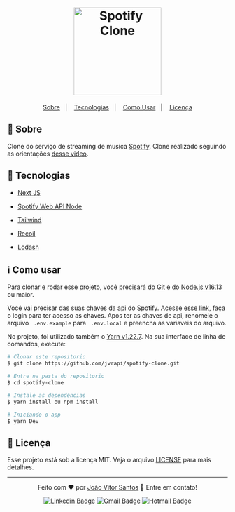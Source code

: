 <h1 align="center">
	<img src="https://cdn-icons-png.flaticon.com/512/2111/2111624.png" alt="Spotify Clone" width="200"/>
</h1>

<p align="center">
  <a href="#-sobre">Sobre</a>&nbsp;&nbsp;&nbsp;|&nbsp;&nbsp;&nbsp;
  <a href="#-tecnologias">Tecnologias</a>&nbsp;&nbsp;&nbsp;|&nbsp;&nbsp;&nbsp;
   <a href="#information_source-como-usar">Como Usar</a>&nbsp;&nbsp;&nbsp;|&nbsp;&nbsp;&nbsp;
  <a href="#-licença">Licença</a>
</p>

## 📖 Sobre

Clone do serviço de streaming de musica [Spotify](https://www.spotify.com). Clone realizado seguindo as orientações [desse video](https://www.youtube.com/watch?v=3xrko3GpYoU).

## 🚀 Tecnologias

- [Next JS](https://nextjs.org/)

- [Spotify Web API Node](https://github.com/thelinmichael/spotify-web-api-node)

- [Tailwind](https://tailwindcss.com/)

- [Recoil](https://github.com/facebookexperimental/Recoil)

- [Lodash](https://github.com/lodash/lodash)

## :information_source: Como usar

Para clonar e rodar esse projeto, você precisará do [Git](https://git-scm.com) e do [Node.js v16.13](https://nodejs.org) ou maior.

Você vai precisar das suas chaves da api do Spotify. Acesse [esse link](), faça o login para ter acesso as chaves. Apos ter as chaves de api, renomeie o arquivo ` .env.example` para ` .env.local` e preencha as variaveis do arquivo.

No projeto, foi utilizado também o [Yarn v1.22.7](https://yarnpkg.com). Na sua interface de linha de comandos, execute:

```bash
# Clonar este repositorio
$ git clone https://github.com/jvrapi/spotify-clone.git

# Entre na pasta do repositorio
$ cd spotify-clone

# Instale as dependências
$ yarn install ou npm install

# Iniciando o app
$ yarn Dev

```

## :memo: Licença

Esse projeto está sob a licença MIT. Veja o arquivo [LICENSE](./LICENSE) para mais detalhes.

---

<div align="center">

Feito com ❤ por [João Vitor Santos](https://github.com/jvrapi) 👋 Entre em contato!

[![Linkedin Badge](https://img.shields.io/badge/-João%20Vitor-blue?style=flat-square&logo=Linkedin&logoColor=white&link=https://www.linkedin.com/in/joaovitorssdelima/)](https://www.linkedin.com/in/joaovitorssdelima/)
[![Gmail Badge](https://img.shields.io/badge/-Gmail-c14438?style=flat-square&logo=Gmail&logoColor=white&link=mailto:joaooviitoorr@gmail.com)](mailto:joaooviitoorr@gmail.com)
[![Hotmail Badge](https://img.shields.io/badge/-Hotmail-0078d4?style=flat-square&logo=microsoft-outlook&logoColor=white&link=mailto:joaooviitorr@hotmail.com)](mailto:joaooviitorr@hotmail.com)

</div>
